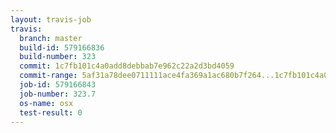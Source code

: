 ```yaml
---
layout: travis-job
travis:
  branch: master
  build-id: 579166836
  build-number: 323
  commit: 1c7fb101c4a0add8debbab7e962c22a2d3bd4059
  commit-range: 5af31a78dee0711111ace4fa369a1ac680b7f264...1c7fb101c4a0add8debbab7e962c22a2d3bd4059
  job-id: 579166843
  job-number: 323.7
  os-name: osx
  test-result: 0
---
```

